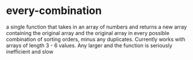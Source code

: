# every-combination
a single function that takes in an array of numbers and returns a new array containing the original array and the original array in every possible combination of sorting orders, minus any duplicates.  Currently works with arrays of length 3 - 6 values.  Any larger and the function is seriously inefficient and slow
